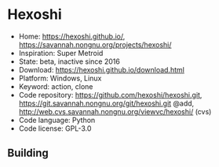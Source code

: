 # Hexoshi

- Home: https://hexoshi.github.io/, https://savannah.nongnu.org/projects/hexoshi/
- Inspiration: Super Metroid
- State: beta, inactive since 2016
- Download: https://hexoshi.github.io/download.html
- Platform: Windows, Linux
- Keyword: action, clone
- Code repository: https://github.com/hexoshi/hexoshi.git, https://git.savannah.nongnu.org/git/hexoshi.git @add, http://web.cvs.savannah.nongnu.org/viewvc/hexoshi/ (cvs)
- Code language: Python
- Code license: GPL-3.0

## Building
